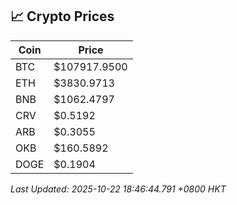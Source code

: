 ## 📈 Crypto Prices

| Coin | Price |
| ---- | ----- |
| BTC | $107917.9500 |
| ETH | $3830.9713 |
| BNB | $1062.4797 |
| CRV | $0.5192 |
| ARB | $0.3055 |
| OKB | $160.5892 |
| DOGE | $0.1904 |

_Last Updated: 2025-10-22 18:46:44.791 +0800 HKT_